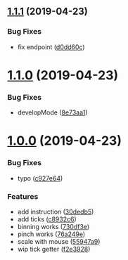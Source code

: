 <a name="1.1.1"></a>
## [1.1.1](https://github.com/kei-ito/maxi/compare/v1.1.0...v1.1.1) (2019-04-23)


### Bug Fixes

* fix endpoint ([d0dd60c](https://github.com/kei-ito/maxi/commit/d0dd60c))



<a name="1.1.0"></a>
# [1.1.0](https://github.com/kei-ito/maxi/compare/v1.0.0...v1.1.0) (2019-04-23)


### Bug Fixes

* developMode ([8e73aa1](https://github.com/kei-ito/maxi/commit/8e73aa1))



<a name="1.0.0"></a>
# [1.0.0](https://github.com/kei-ito/maxi/compare/730df3e...v1.0.0) (2019-04-23)


### Bug Fixes

* typo ([c927e64](https://github.com/kei-ito/maxi/commit/c927e64))


### Features

* add instruction ([30dedb5](https://github.com/kei-ito/maxi/commit/30dedb5))
* add ticks ([c8932c6](https://github.com/kei-ito/maxi/commit/c8932c6))
* binning works ([730df3e](https://github.com/kei-ito/maxi/commit/730df3e))
* pinch works ([76a249e](https://github.com/kei-ito/maxi/commit/76a249e))
* scale with mouse ([55947a9](https://github.com/kei-ito/maxi/commit/55947a9))
* wip tick getter ([f2e3928](https://github.com/kei-ito/maxi/commit/f2e3928))



